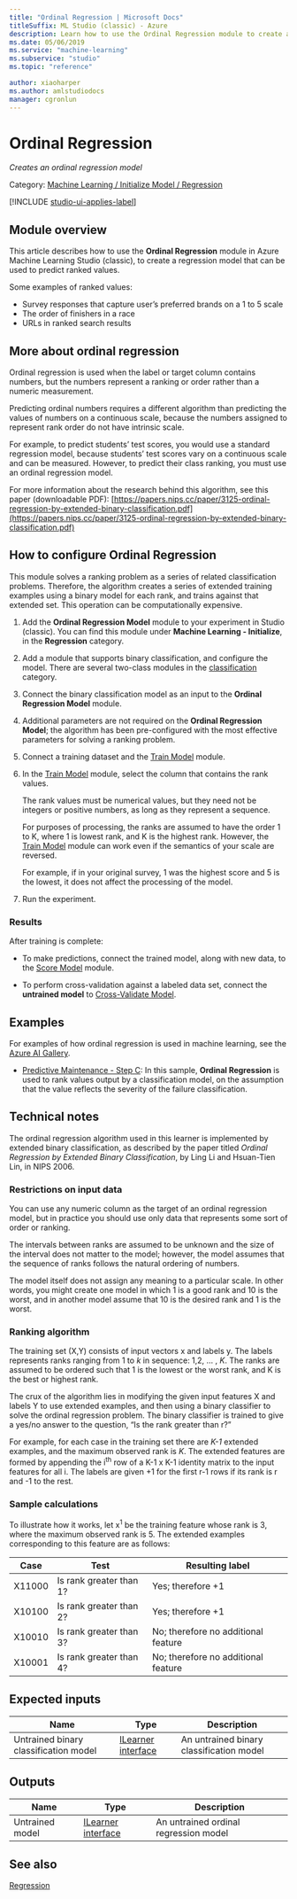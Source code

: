 ```yaml
---
title: "Ordinal Regression | Microsoft Docs"
titleSuffix: ML Studio (classic) - Azure
description: Learn how to use the Ordinal Regression module to create a regression model that can be used to predict ranked values. 
ms.date: 05/06/2019
ms.service: "machine-learning"
ms.subservice: "studio"
ms.topic: "reference"

author: xiaoharper
ms.author: amlstudiodocs
manager: cgronlun
---
```

# Ordinal Regression

*Creates an ordinal regression model*

Category: [Machine Learning / Initialize Model / Regression](machine-learning-initialize-model-regression.md)

[!INCLUDE [studio-ui-applies-label](../includes/studio-ui-applies-label.md)]

## Module overview

This article describes how to use the **Ordinal Regression** module in Azure Machine Learning Studio (classic), to create a regression model that can be used to predict ranked values. 

Some examples of ranked values:

+ Survey responses that capture user’s preferred brands on a 1 to 5 scale
+ The order of finishers in a race
+ URLs in ranked search results

## More about ordinal regression

Ordinal regression is used when the label or target column contains numbers, but the numbers represent a ranking or order rather than a numeric measurement.

Predicting ordinal numbers requires a different algorithm than predicting the values of numbers on a continuous scale, because the numbers assigned to represent rank order do not have intrinsic scale.

For example, to predict students’ test scores, you would use a standard regression model, because students’ test scores vary on a continuous scale and can be measured. However, to predict their class ranking, you must use an ordinal regression model.

For more information about the research behind this algorithm, see this paper (downloadable PDF): [https://papers.nips.cc/paper/3125-ordinal-regression-by-extended-binary-classification.pdf](https://papers.nips.cc/paper/3125-ordinal-regression-by-extended-binary-classification.pdf)

## How to configure Ordinal Regression

This module solves a ranking problem as a series of related classification problems. Therefore, the algorithm creates a series of extended training examples using a binary model for each rank, and trains against that extended set. This operation can be computationally expensive.

1. Add the **Ordinal Regression Model** module to your experiment in Studio (classic). You can find this module under **Machine Learning - Initialize**, in the **Regression** category.

2. Add a module that supports binary classification, and configure the model. There are several two-class modules in the [classification](machine-learning-initialize-model-classification.md) category.

3. Connect the binary classification model as an input to the **Ordinal Regression Model** module.

4. Additional parameters are not required on the **Ordinal Regression Model**; the algorithm has been pre-configured with the most effective parameters for solving a ranking problem.

5. Connect a training dataset and the [Train Model](train-model.md) module.

6. In the [Train Model](train-model.md) module, select the column that contains the rank values.

    The rank values must be numerical values, but they need not be integers or positive numbers, as long as they represent a sequence.

    For purposes of processing, the ranks are assumed to have the order 1 to K, where 1 is lowest rank, and K is the highest rank. However, the [Train Model](train-model.md) module can work even if the semantics of your scale are reversed.

    For example, if in your original survey, 1 was the highest score and 5 is the lowest, it does not affect the processing of the model.

6. Run the experiment.

### Results

After training is complete:

+ To make predictions, connect the trained model, along with new data, to the [Score Model](score-model.md) module.

+ To perform cross-validation against a labeled data set, connect the **untrained model** to [Cross-Validate Model](cross-validate-model.md).

## Examples

For examples of how ordinal regression is used in machine learning, see the [Azure AI Gallery](https://gallery.azure.ai).

- [Predictive Maintenance - Step C](https://gallery.azure.ai/Experiment/68b4a27dc53d426e902025e77a393702?r=legacy): In this sample, **Ordinal Regression** is used to rank values output by a classification model, on the assumption that the value reflects the severity of the failure classification.

## Technical notes

The ordinal regression algorithm used in this learner is implemented by extended binary classification, as described by the paper titled *Ordinal Regression by Extended Binary Classification*, by Ling Li and Hsuan-Tien Lin, in NIPS 2006.

### Restrictions on input data

You can use any numeric column as the target of an ordinal regression model, but in practice you should use only data that represents some sort of order or ranking.

The intervals between ranks are assumed to be unknown and the size of the interval does not matter to the model; however, the model assumes that the sequence of ranks follows the natural ordering of numbers.

The model itself does not assign any meaning to a particular scale. In other words, you might create one model in which 1 is a good rank and 10 is the worst, and in another model assume that 10 is the desired rank and 1 is the worst.

### Ranking algorithm

The training set (X,Y) consists of input vectors x and labels y. The labels represents ranks ranging from 1 to *k* in sequence:  1,2, … , *K*.  The ranks are assumed to be ordered such that  1 is the lowest or the worst rank, and K is the best or highest rank.

The crux of the algorithm lies in modifying the given input features X and labels Y to use extended examples, and then using a binary classifier to solve the ordinal regression problem. The binary classifier is trained to give a yes/no answer to the question, “Is the rank greater than r?”

For example, for each case in the training set there are *K-1* extended examples, and the maximum observed rank is *K*. The extended features are formed by appending the i<sup>th</sup> row of a K-1 x K-1 identity matrix to the input features for all i. The labels are given +1 for the first r-1 rows if its rank is r and -1 to the rest.

### Sample calculations  

To illustrate how it works, let x<sup>1</sup> be the training feature whose rank is 3, where the maximum observed rank is 5. The extended examples corresponding to this feature are as follows:

|Case|Test|Resulting label|  
|----------|----------|---------------------|  
|X11000|Is rank greater than 1?|Yes; therefore +1|  
|X10100|Is rank greater than 2?|Yes; therefore +1|  
|X10010|Is rank greater than 3?|No; therefore no additional feature|  
|X10001|Is rank greater than 4?|No; therefore no additional feature|  

## Expected inputs

|Name|Type|Description|  
|----------|----------|-----------------|  
|Untrained binary classification model|[ILearner interface](ilearner-interface.md)|An untrained binary classification model|  

## Outputs

|Name|Type|Description|  
|----------|----------|-----------------|  
|Untrained model|[ILearner interface](ilearner-interface.md)|An untrained ordinal regression model|  

## See also

 [Regression](machine-learning-initialize-model-regression.md)   
